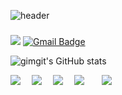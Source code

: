 ![header](https://capsule-render.vercel.app/api?type=waving&color=auto&height=150&section=header&text=一切唯心造&fontSize=90&)
### 
  <a href="https://upsanddowns.tistory.com/"><img src="https://img.shields.io/badge/-Tistory-orange?style=flat-square"/></a>
  [![Gmail Badge](https://img.shields.io/badge/-Gmail-c14438?style=flat-square&logo=Gmail&logoColor=white&link=mailto:hshsnamu0@gmail.com)](mailto:hshsnamu@gmail.com) 

  ![gimgit's GitHub stats](https://github-readme-stats.vercel.app/api?username=gimgit&show_icons=true&theme=radical)

  <img src="https://img.shields.io/badge/Node.js-339933?style=flat&logo=Node.js&logoColor=white">　
  <img src="https://img.shields.io/badge/JavaScript-F7DF1E?style=flat&logo=JavaScript&logoColor=white">　
  <img src="https://img.shields.io/badge/MongoDB-47A248?style=flat&logo=MongoDB&logoColor=white">　
  <img src="https://img.shields.io/badge/MySQL-4479A1?style=flat&logo=MySQL&logoColor=white">　
  <img src="https://img.shields.io/badge/sequelize-4479A1?style=flat-square&logo=sequelize&logoColor=white" style="height : auto; margin-left : 10px; margin-right : 10px;"></a>&nbsp; </br>
</div>

<!--
**gimgit/gimgit** is a ✨ _special_ ✨ repository because its `README.md` (this file) appears on your GitHub profile.

Here are some ideas to get you started:

- 🔭 I’m currently working on ...
- 🌱 I’m currently learning ...
- 👯 I’m looking to collaborate on ...
- 🤔 I’m looking for help with ...
- 💬 Ask me about ...
- 📫 How to reach me: ...
- 😄 Pronouns: ...
- ⚡ Fun fact: ...
-->
